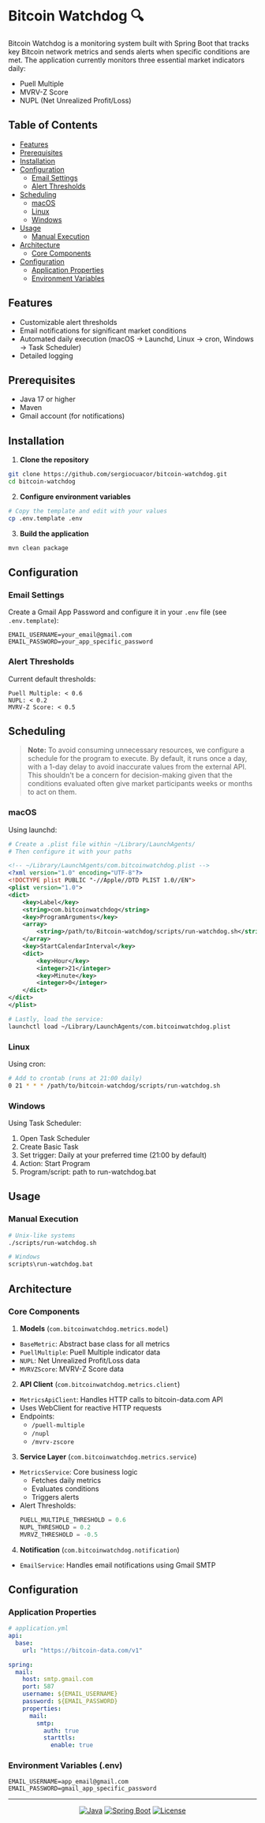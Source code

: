 # Bitcoin Watchdog 🔍

Bitcoin Watchdog is a monitoring system built with Spring Boot that tracks key Bitcoin network metrics and sends alerts when specific conditions are met. The application currently monitors three essential market indicators daily:
- Puell Multiple
- MVRV-Z Score
- NUPL (Net Unrealized Profit/Loss)

## Table of Contents
- [Features](#features)
- [Prerequisites](#prerequisites)
- [Installation](#installation)
- [Configuration](#configuration)
  - [Email Settings](#email-settings)
  - [Alert Thresholds](#alert-thresholds)
- [Scheduling](#scheduling)
  - [macOS](#macos)
  - [Linux](#linux)
  - [Windows](#windows)
- [Usage](#usage)
  - [Manual Execution](#manual-execution)
- [Architecture](#architecture)
  - [Core Components](#core-components)
- [Configuration](#configuration-1)
  - [Application Properties](#application-properties)
  - [Environment Variables](#environment-variables-env)

## Features 
- Customizable alert thresholds
- Email notifications for significant market conditions
- Automated daily execution (macOS → Launchd, Linux → cron, Windows → Task Scheduler)
- Detailed logging

## Prerequisites
- Java 17 or higher
- Maven
- Gmail account (for notifications)

## Installation 
1. **Clone the repository**
```bash
git clone https://github.com/sergiocuacor/bitcoin-watchdog.git
cd bitcoin-watchdog
```

2. **Configure environment variables**
```bash
# Copy the template and edit with your values
cp .env.template .env
```

3. **Build the application**
```bash
mvn clean package
```

## Configuration

### Email Settings
Create a Gmail App Password and configure it in your `.env` file (see `.env.template`):
```properties
EMAIL_USERNAME=your_email@gmail.com
EMAIL_PASSWORD=your_app_specific_password
```

### Alert Thresholds
Current default thresholds:
```
Puell Multiple: < 0.6
NUPL: < 0.2
MVRV-Z Score: < 0.5
```

## Scheduling

> **Note:** To avoid consuming unnecessary resources, we configure a schedule for the program to execute.
> By default, it runs once a day, with a 1-day delay to avoid inaccurate values from the external API.
> This shouldn't be a concern for decision-making given that the conditions evaluated often give market participants weeks or months to act on them.

### macOS
Using launchd:
```bash
# Create a .plist file within ~/Library/LaunchAgents/
# Then configure it with your paths
```
```xml
<!-- ~/Library/LaunchAgents/com.bitcoinwatchdog.plist -->
<?xml version="1.0" encoding="UTF-8"?>
<!DOCTYPE plist PUBLIC "-//Apple//DTD PLIST 1.0//EN">
<plist version="1.0">
<dict>
    <key>Label</key>
    <string>com.bitcoinwatchdog</string>
    <key>ProgramArguments</key>
    <array>
        <string>/path/to/Bitcoin-watchdog/scripts/run-watchdog.sh</string>
    </array>
    <key>StartCalendarInterval</key>
    <dict>
        <key>Hour</key>
        <integer>21</integer>
        <key>Minute</key>
        <integer>0</integer>
    </dict>
</dict>
</plist>
```
```bash
# Lastly, load the service:
launchctl load ~/Library/LaunchAgents/com.bitcoinwatchdog.plist
```

### Linux
Using cron:
```bash
# Add to crontab (runs at 21:00 daily)
0 21 * * * /path/to/bitcoin-watchdog/scripts/run-watchdog.sh
```

### Windows
Using Task Scheduler:
1. Open Task Scheduler
2. Create Basic Task
3. Set trigger: Daily at your preferred time (21:00 by default)
4. Action: Start Program
5. Program/script: path to run-watchdog.bat

## Usage

### Manual Execution
```bash
# Unix-like systems
./scripts/run-watchdog.sh

# Windows
scripts\run-watchdog.bat
```

## Architecture

### Core Components

1. **Models** (`com.bitcoinwatchdog.metrics.model`)
- `BaseMetric`: Abstract base class for all metrics
- `PuellMultiple`: Puell Multiple indicator data
- `NUPL`: Net Unrealized Profit/Loss data
- `MVRVZScore`: MVRV-Z Score data

2. **API Client** (`com.bitcoinwatchdog.metrics.client`)
- `MetricsApiClient`: Handles HTTP calls to bitcoin-data.com API
- Uses WebClient for reactive HTTP requests
- Endpoints:
  - `/puell-multiple`
  - `/nupl`
  - `/mvrv-zscore`

3. **Service Layer** (`com.bitcoinwatchdog.metrics.service`)
- `MetricsService`: Core business logic
  - Fetches daily metrics
  - Evaluates conditions
  - Triggers alerts
- Alert Thresholds:
  ```java
  PUELL_MULTIPLE_THRESHOLD = 0.6
  NUPL_THRESHOLD = 0.2
  MVRVZ_THRESHOLD = -0.5
  ```

4. **Notification** (`com.bitcoinwatchdog.notification`)
- `EmailService`: Handles email notifications using Gmail SMTP

## Configuration

### Application Properties
```yaml
# application.yml
api:
  base:
    url: "https://bitcoin-data.com/v1"

spring:
  mail:
    host: smtp.gmail.com
    port: 587
    username: ${EMAIL_USERNAME}
    password: ${EMAIL_PASSWORD}
    properties:
      mail:
        smtp:
          auth: true
          starttls:
            enable: true
```

### Environment Variables (.env)
```properties
EMAIL_USERNAME=app_email@gmail.com
EMAIL_PASSWORD=gmail_app_specific_password
```

---

<div align="center">

[![Java](https://img.shields.io/badge/Java-17-orange.svg)](https://www.oracle.com/java/)
[![Spring Boot](https://img.shields.io/badge/Spring%20Boot-3.4.1-green.svg)](https://spring.io/projects/spring-boot)
[![License](https://img.shields.io/badge/License-MIT-blue.svg)](LICENSE)

</div>
